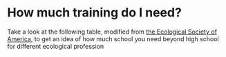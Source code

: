 # How much training do I need?

Take a look at the following table, modified from [the Ecological Society of America](https://www.esa.org/programs/student-programs/info-for-undergraduate-students/), to get an idea of how much school you need beyond high school for different ecological profession
